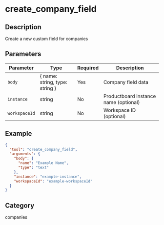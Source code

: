 # create_company_field

## Description

Create a new custom field for companies

## Parameters

| Parameter     | Type                           | Required | Description                           |
| ------------- | ------------------------------ | -------- | ------------------------------------- |
| `body`        | { name: string, type: string } | Yes      | Company field data                    |
| `instance`    | string                         | No       | Productboard instance name (optional) |
| `workspaceId` | string                         | No       | Workspace ID (optional)               |

## Example

```json
{
  "tool": "create_company_field",
  "arguments": {
    "body": {
      "name": "Example Name",
      "type": "text"
    },
    "instance": "example-instance",
    "workspaceId": "example-workspaceId"
  }
}
```

## Category

companies
